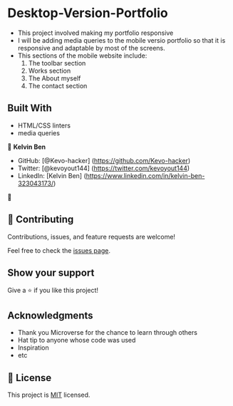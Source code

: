 # Desktop-Version-Portfolio
- This project involved making my portfolio responsive
- I will be adding media queries to the mobile versio portfolio so that it is responsive and adaptable by most of the screens.
- This sections of the mobile website include:
    1. The toolbar section
    2. Works section
    3. The About myself
    4. The contact section

## Built With

- HTML/CSS linters
- media queries



👤 **Kelvin Ben**

- GitHub: [@Kevo-hacker] (https://github.com/Kevo-hacker)
- Twitter: [@kevoyout144] (https://twitter.com/kevoyout144)
- LinkedIn: [Kelvin Ben] (https://www.linkedin.com/in/kelvin-ben-323043173/)

👤 

## 🤝 Contributing

Contributions, issues, and feature requests are welcome!

Feel free to check the [issues page](../../issues/).

## Show your support

Give a ⭐️ if you like this project!

## Acknowledgments
- Thank you Microverse for the chance to learn through others
- Hat tip to anyone whose code was used
- Inspiration
- etc

## 📝 License

This project is [MIT](./MIT.md) licensed.

